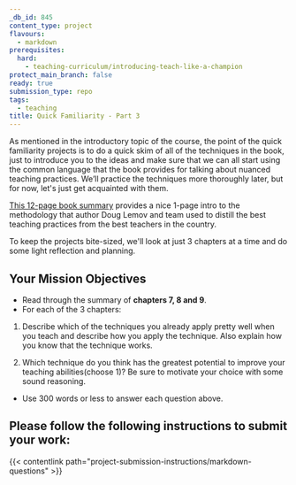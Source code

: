 ```yaml
---
_db_id: 845
content_type: project
flavours:
  - markdown
prerequisites:
  hard:
    - teaching-curriculum/introducing-teach-like-a-champion
protect_main_branch: false
ready: true
submission_type: repo
tags:
  - teaching
title: Quick Familiarity - Part 3
---
```


As mentioned in the introductory topic of the course, the point of the quick familiarity projects is to do a quick skim of all of the techniques in the book, just to introduce you to the ideas and make sure that we can all start using the common language that the book provides for talking about nuanced teaching practices. We’ll practice the techniques more thoroughly later, but for now, let's just get acquainted with them.

[This 12-page book summary](https://drive.google.com/file/d/1ace5039zhdNbrd4CBgXz3GikFpPwMLru/view?usp=share_link) provides a nice 1-page intro to the methodology that author Doug Lemov and team used to distill the best teaching practices from the best teachers in the country.

To keep the projects bite-sized, we'll look at just 3 chapters at a time and do some light reflection and planning.

## Your Mission Objectives

- Read through the summary of **chapters 7, 8 and 9**.
- For each of the 3 chapters:

1. Describe which of the techniques you already apply pretty well when you teach and describe how you apply the technique. Also explain how you know that the technique works.

2. Which technique do you think has the greatest potential to improve your teaching abilities(choose 1)? Be sure to motivate your choice with some sound reasoning.

- Use 300 words or less to answer each question above.

## Please follow the following instructions to submit your work:

{{< contentlink path="project-submission-instructions/markdown-questions" >}}
